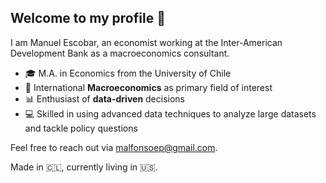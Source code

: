 ## Welcome to my profile 👋

I am Manuel Escobar, an economist working at the Inter-American Development Bank as a macroeconomics consultant.

* 🎓 M.A. in Economics from the University of Chile  
* 🏦 International **Macroeconomics** as primary field of interest  
* 📊 Enthusiast of **data-driven** decisions 
* 💻 Skilled in using advanced data techniques to analyze large datasets and tackle policy questions

Feel free to reach out via [malfonsoep@gmail.com](mailto:malfonsoep@gmail.com).  


Made in 🇨🇱, currently living in 🇺🇸.
<!--
**mnlescobar/mnlescobar** is a ✨ _special_ ✨ repository because its `README.md` (this file) appears on your GitHub profile.

Here are some ideas to get you started:

- 🔭 I’m currently working on ...
- 🌱 I’m currently learning ...
- 👯 I’m looking to collaborate on ...
- 🤔 I’m looking for help with ...
- 💬 Ask me about ...
- 📫 How to reach me: ...
- 😄 Pronouns: ...
- ⚡ Fun fact: ...
-->
